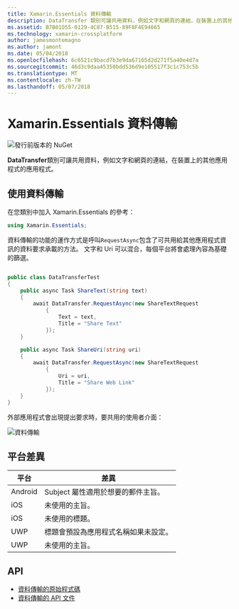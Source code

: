 ```yaml
---
title: Xamarin.Essentials 資料傳輸
description: DataTransfer 類別可讓共用資料，例如文字和網頁的連結，在裝置上的其他應用程式的應用程式。
ms.assetid: B7B01D55-0129-4C87-B515-89F8F4E94665
ms.technology: xamarin-crossplatform
author: jamesmontemagno
ms.author: jamont
ms.date: 05/04/2018
ms.openlocfilehash: 6c6521c9bacd7b3e9da67165d2d271f5a40e4d7a
ms.sourcegitcommit: 46d3c9daa45350bdd536d9e105517f3c1c753c5b
ms.translationtype: MT
ms.contentlocale: zh-TW
ms.lasthandoff: 05/07/2018
---
```

# <a name="xamarinessentials-data-transfer"></a>Xamarin.Essentials 資料傳輸

![發行前版本的 NuGet](~/media/shared/pre-release.png)

**DataTransfer**類別可讓共用資料，例如文字和網頁的連結，在裝置上的其他應用程式的應用程式。

## <a name="using-data-transfer"></a>使用資料傳輸

在您類別中加入 Xamarin.Essentials 的參考：

```csharp
using Xamarin.Essentials;
```

資料傳輸的功能的運作方式是呼叫`RequestAsync`包含了可共用給其他應用程式資訊的資料要求承載的方法。 文字和 Uri 可以混合，每個平台將會處理內容為基礎的篩選。

```csharp

public class DataTransferTest
{
    public async Task ShareText(string text)
    {
        await DataTransfer.RequestAsync(new ShareTextRequest
            {
                Text = text,
                Title = "Share Text"
            });
    }

    public async Task ShareUri(string uri)
    {
        await DataTransfer.RequestAsync(new ShareTextRequest
            {
                Uri = uri,
                Title = "Share Web Link"
            });
    }
}
```

外部應用程式會出現提出要求時，要共用的使用者介面：

![資料傳輸](data-transfer-images/data-transfer.png)

## <a name="platform-differences"></a>平台差異

| 平台 | 差異 |
| --- | --- |
| Android | Subject 屬性適用於想要的郵件主旨。 |
| iOS | 未使用的主旨。 |
| iOS | 未使用的標題。 |
| UWP | 標題會預設為應用程式名稱如果未設定。 |
| UWP | 未使用的主旨。 |

## <a name="api"></a>API

- [資料傳輸的原始程式碼](https://github.com/xamarin/Essentials/tree/master/Essentials/DataTransfer)
- [資料傳輸的 API 文件](xref:Xamarin.Essentials.DataTransfer)
